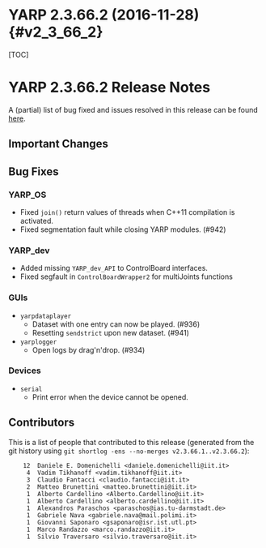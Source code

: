 YARP 2.3.66.2 (2016-11-28)                                          {#v2_3_66_2}
==========================

[TOC]

YARP 2.3.66.2 Release Notes
===========================


A (partial) list of bug fixed and issues resolved in this release can be found
[here](https://github.com/robotology/yarp/issues?q=label%3A%22Fixed+in%3A+YARP+v2.3.66.2%22).


Important Changes
-----------------

Bug Fixes
---------

### YARP_OS

* Fixed `join()` return values of threads when C++11 compilation is activated.
* Fixed segmentation fault while closing YARP modules. (#942)

### YARP_dev

* Added missing `YARP_dev_API` to ControlBoard interfaces.
* Fixed segfault in `ControlBoardWrapper2` for multiJoints functions

### GUIs

* `yarpdataplayer`
  * Dataset with one entry can now be played. (#936)
  * Resetting `sendstrict` upon new dataset. (#941)
* `yarplogger`
  * Open logs by drag'n'drop. (#934)

### Devices

* `serial`
  * Print error when the device cannot be opened.

Contributors
------------

This is a list of people that contributed to this release (generated from the
git history using `git shortlog -ens --no-merges v2.3.66.1..v2.3.66.2`):

```
    12  Daniele E. Domenichelli <daniele.domenichelli@iit.it>
     4  Vadim Tikhanoff <vadim.tikhanoff@iit.it>
     3  Claudio Fantacci <claudio.fantacci@iit.it>
     2  Matteo Brunettini <matteo.brunettini@iit.it>
     1  Alberto Cardellino <Alberto.Cardellino@iit.it>
     1  Alberto Cardellino <alberto.cardellino@iit.it>
     1  Alexandros Paraschos <paraschos@ias.tu-darmstadt.de>
     1  Gabriele Nava <gabriele.nava@mail.polimi.it>
     1  Giovanni Saponaro <gsaponaro@isr.ist.utl.pt>
     1  Marco Randazzo <marco.randazzo@iit.it>
     1  Silvio Traversaro <silvio.traversaro@iit.it>
```
